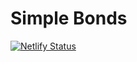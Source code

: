 # Simple Bonds

[![Netlify Status](https://api.netlify.com/api/v1/badges/ad3edc93-d297-40b9-bef2-0de71a961916/deploy-status)](https://app.netlify.com/sites/paulca55-simplebonds/deploys)
